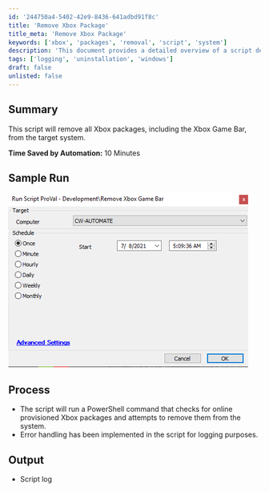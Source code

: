 ```yaml
---
id: '244750a4-5402-42e9-8436-641adbd91f8c'
title: 'Remove Xbox Package'
title_meta: 'Remove Xbox Package'
keywords: ['xbox', 'packages', 'removal', 'script', 'system']
description: 'This document provides a detailed overview of a script designed to remove all Xbox packages, including the Xbox Game Bar, from a target system. The process involves running a PowerShell script that checks for online provisioned Xbox packages and attempts to remove them, complete with error handling for logging purposes.'
tags: ['logging', 'uninstallation', 'windows']
draft: false
unlisted: false
---
```


## Summary

This script will remove all Xbox packages, including the Xbox Game Bar, from the target system.

**Time Saved by Automation:** 10 Minutes

## Sample Run

![Sample Run](../../../static/img/Remove-Xbox-Package/image_1.png)

## Process

- The script will run a PowerShell command that checks for online provisioned Xbox packages and attempts to remove them from the system.
- Error handling has been implemented in the script for logging purposes.

## Output

- Script log



